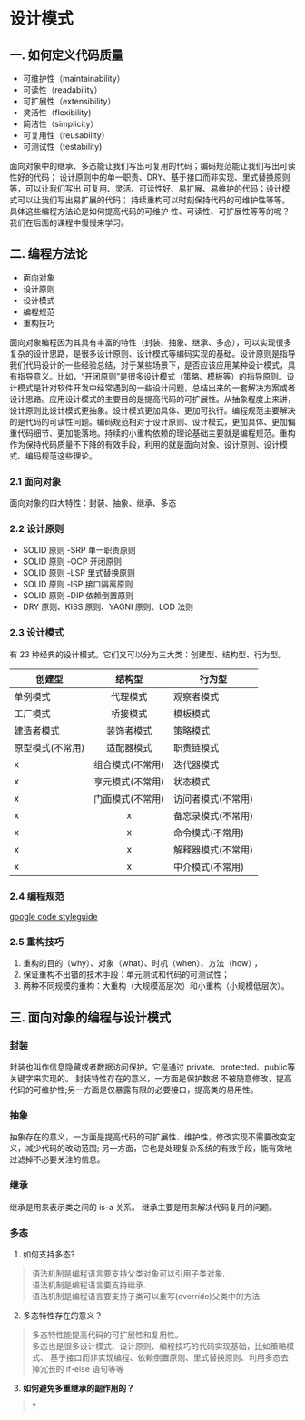 # 设计模式

## 一. 如何定义代码质量
* 可维护性（maintainability）
* 可读性（readability）
* 可扩展性（extensibility）
* 灵活性（flexibility)
* 简洁性（simplicity）
* 可复用性（reusability）
* 可测试性（testability)

面向对象中的继承、多态能让我们写出可复用的代码；编码规范能让我们写出可读性好的代码；
设计原则中的单一职责、DRY、基于接口而非实现、里式替换原则等，可以让我们写出
可复用、灵活、可读性好、易扩展、易维护的代码；设计模式可以让我们写出易扩展的代码；
持续重构可以时刻保持代码的可维护性等等。具体这些编程方法论是如何提高代码的可维护
性、可读性、可扩展性等等的呢？我们在后面的课程中慢慢来学习。

## 二. 编程方法论

* 面向对象
* 设计原则
* 设计模式
* 编程规范
* 重构技巧

面向对象编程因为其具有丰富的特性（封装、抽象、继承、多态），可以实现很多复杂的设计思路，是很多设计原则、设计模式等编码实现的基础。设计原则是指导我们代码设计的一些经验总结，对于某些场景下，是否应该应用某种设计模式，具有指导意义。比如，“开闭原则”是很多设计模式（策略、模板等）的指导原则。设计模式是针对软件开发中经常遇到的一些设计问题，总结出来的一套解决方案或者设计思路。应用设计模式的主要目的是提高代码的可扩展性。从抽象程度上来讲，设计原则比设计模式更抽象。设计模式更加具体、更加可执行。编程规范主要解决的是代码的可读性问题。编码规范相对于设计原则、设计模式，更加具体、更加偏重代码细节、更加能落地。持续的小重构依赖的理论基础主要就是编程规范。重构作为保持代码质量不下降的有效手段，利用的就是面向对象、设计原则、设计模式、编码规范这些理论。


### 2.1 面向对象
面向对象的四大特性：封装、抽象、继承、多态

### 2.2 设计原则
* SOLID 原则 -SRP 单一职责原则
* SOLID 原则 -OCP 开闭原则
* SOLID 原则 -LSP 里式替换原则
* SOLID 原则 -ISP 接口隔离原则
* SOLID 原则 -DIP 依赖倒置原则
* DRY 原则、KISS 原则、YAGNI 原则、LOD 法则


### 2.3 设计模式
有 23 种经典的设计模式。它们又可以分为三大类：创建型、结构型、行为型。


| 创建型  | 结构型 | 行为型| 
| ------------- |:-------------:| ------------- |
| 单例模式      | 代理模式    | 观察者模式      |
| 工厂模式      | 桥接模式     | 模板模式      |
| 建造者模式 | 装饰者模式     | 策略模式      |
| 原型模式(不常用) | 适配器模式 | 职责链模式      |
| x | 组合模式(不常用) | 迭代器模式      |
| x | 享元模式(不常用)| 状态模式      |
| x | 门面模式(不常用) | 访问者模式(不常用)      |
| x | x    | 备忘录模式(不常用)      |
| x | x    | 命令模式(不常用)      |
| x | x    | 解释器模式(不常用)      |
| x | x    | 中介模式(不常用)      |

### 2.4 编程规范
[google code styleguide](https://google.github.io/styleguide/cppguide.html)


### 2.5 重构技巧
1. 重构的目的（why）、对象（what）、时机（when）、方法（how）；
2. 保证重构不出错的技术手段：单元测试和代码的可测试性；
3. 两种不同规模的重构：大重构（大规模高层次）和小重构（小规模低层次）。

## 三. 面向对象的编程与设计模式
### 封装
封装也叫作信息隐藏或者数据访问保护。它是通过 private、protected、public等关键字来实现的。
封装特性存在的意义，一方面是保护数据 不被随意修改，提高代码的可维护性;另一方面是仅暴露有限的必要接口，提高类的易用性。
### 抽象
抽象存在的意义，一方面是提高代码的可扩展性、维护性，修改实现不需要改变定义，减少代码的改动范围; 另一方面，它也是处理复杂系统的有效手段，能有效地过滤掉不必要关注的信息。
### 继承
继承是用来表示类之间的 is-a 关系。
继承主要是用来解决代码复用的问题。
### 多态
1. 如何支持多态?

> 语法机制是编程语言要支持父类对象可以引用子类对象.  
> 语法机制是编程语言要支持继承.  
> 语法机制是编程语言要支持子类可以重写(override)父类中的方法.  

2. 多态特性存在的意义？  
>  多态特性能提高代码的可扩展性和复用性。  
>  多态也是很多设计模式、设计原则、编程技巧的代码实现基础，比如策略模式、 基于接口而非实现编程、依赖倒置原则、里式替换原则、利用多态去掉冗长的 if-else 语句等等

3. **如何避免多重继承的副作用的？**  
> ?  



